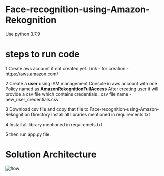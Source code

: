 # Face-recognition-using-Amazon-Rekognition

Use python 3.7.9

# steps to run code

1 Create aws account if not created yet.
  Link - for creation - https://aws.amazon.com/
  
2 Create a **user** using IAM management Console in aws account with one Policy named as **AmazonRekognitionFullAccess**
  After creating user it will provide a csv file which contains credentials . csv file name - new_user_credentials.csv
  
3 Download csv file and copy that file to Face-recognition-using-Amazon-Rekognition Directory
Install all libraries mentioned in requirements.txt

4 Install all library mentioned in requiremets.txt

5 then run app.py file.


# Solution Architecture
![flow](https://user-images.githubusercontent.com/49396196/147386515-9649f377-3195-401c-9c1e-87d1e5fc8fde.png)
